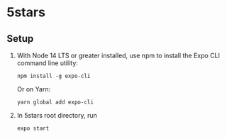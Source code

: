 # 5stars

## Setup

1. With Node 14 LTS or greater installed, use npm to install the Expo CLI command line utility:
   ```
   npm install -g expo-cli
   ```
   Or on Yarn:
   ```
   yarn global add expo-cli
   ```
2. In 5stars root directory, run
   ```
   expo start
   ```


